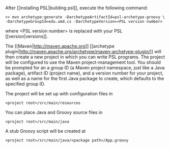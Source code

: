 After [[installing PSL|building psl]], execute the following command:

```
>> mvn archetype:generate -DarchetypeArtifactId=psl-archetype-groovy \
-DarchetypeGroupId=edu.umd.cs -DarchetypeVersion=<PSL version number>
```

where \<PSL version number\> is replaced with your PSL [[version|versions]].

The [[Maven|http://maven.apache.org]] [[archetype plugin|http://maven.apache.org/archetype/maven-archetype-plugin/]] will then create a new project in which you can write PSL programs. The project will be configured to use the Maven project-management tool. You should be prompted for an a group ID (a Maven project namespace, just like a Java package), artifact ID (project name), and a version number for your project, as well as a name for the first Java package to create, which defaults to the specified group ID.

The project will be set up with configuration files in

    <project root>/src/main/resources

You can place Java and Groovy source files in

    <project root>/src/main/java

A stub Groovy script will be created at

    <project root>/src/main/java/<package path>/App.groovy